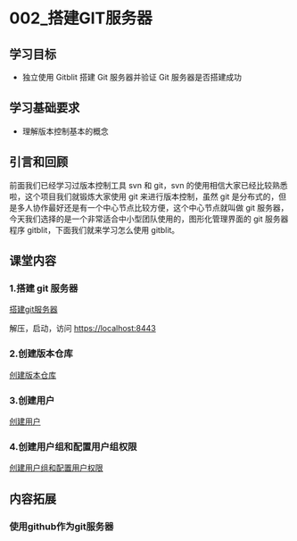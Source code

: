 # 002\_搭建GIT服务器

## 学习目标

* 独立使用 Gitblit 搭建 Git 服务器并验证 Git 服务器是否搭建成功

## 学习基础要求

* 理解版本控制基本的概念

## 引言和回顾

前面我们已经学习过版本控制工具 svn 和 git，svn 的使用相信大家已经比较熟悉啦，这个项目我们就锻炼大家使用 git 来进行版本控制，虽然 git 是分布式的，但是多人协作最好还是有一个中心节点比较方便，这个中心节点就叫做 git 服务器，今天我们选择的是一个非常适合中小型团队使用的，图形化管理界面的 git 服务器程序 gitblit，下面我们就来学习怎么使用 gitblit。

## 课堂内容

### 1.搭建 git 服务器

[搭建git服务器](/day01/002.01_搭建GIT服务器.md)


解压，启动，访问 [https://localhost:8443](https://localhost:8443)

### 2.创建版本仓库

[创建版本仓库](/day01/002.02_创建仓库.md)

### 3.创建用户

[创建用户](/day01/002.03_创建用户.md)

### 4.创建用户组和配置用户组权限

[创建用户组和配置用户权限](/day01/002.04_创建用户组和配置用户组权限.md)


## 内容拓展

### 使用github作为git服务器








